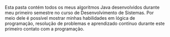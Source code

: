 Esta pasta contém todos os meus algoritmos Java desenvolvidos durante meu primeiro semestre no curso de Desenvolvimento de Sistemas. Por meio dele é possível mostrar minhas habilidades
em lógica de programação, resolução de problemas e aprendizado contínuo durante este primeiro contato com a programação.
